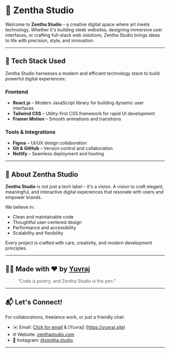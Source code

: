 # 🎨 Zentha Studio

Welcome to **Zentha Studio** – a creative digital space where art meets technology. Whether it's building sleek websites, designing immersive user interfaces, or crafting full-stack web solutions, Zentha Studio brings ideas to life with precision, style, and innovation.

---

## 🚀 Tech Stack Used

Zentha Studio harnesses a modern and efficient technology stack to build powerful digital experiences:

### Frontend
- **React.js** – Modern JavaScript library for building dynamic user interfaces
- **Tailwind CSS** – Utility-first CSS framework for rapid UI development
- **Framer Motion** – Smooth animations and transitions

### Tools & Integrations
- **Figma** – UI/UX design collaboration
- **Git & GitHub** – Version control and collaboration
- **Netlify** – Seamless deployment and hosting


---

## 🧠 About Zentha Studio

**Zentha Studio** is not just a tech label – it's a vision. A vision to craft elegant, meaningful, and interactive digital experiences that resonate with users and empower brands.

We believe in:
- Clean and maintainable code
- Thoughtful user-centered design
- Performance and accessibility
- Scalability and flexibility

Every project is crafted with care, creativity, and modern development principles.

---

## 🧑‍💻 Made with ❤️ by [Yuvraj](https://github.com/iblameyuvraj)

> “Code is poetry, and Zentha Studio is the pen.”

---

## 📬 Let's Connect!

For collaborations, freelance work, or just a friendly chat:

- ✉️ Email: [Click for email](mailto:studio.Zentha@gmail.com) & [Yuvraj] (https://yuvraj.site)
- 🌐 Website: [zenthastudio.com](https://zentha.in) 
- 📸 Instagram: [@zentha.studio](https://instagram.com/zentha.studio)

---


